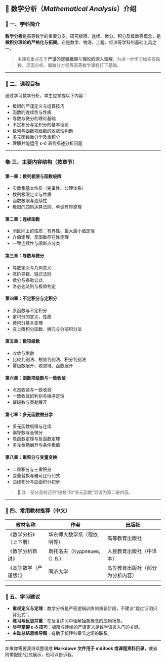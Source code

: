 
## 📘 数学分析（*Mathematical Analysis*）介绍

### 🧭 一、学科简介

**数学分析**是高等数学的重要分支，研究极限、连续、微分、积分及级数等概念，是**微积分理论的严格化与拓展**。它是数学、物理、工程、经济等学科的基础工具之一。

> 本课程重点在于**严谨的逻辑推理**与**理论的深入理解**，为进一步学习如实变函数、泛函分析、偏微分方程等高等数学课程打下基础。

---

### 🎯 二、课程目标

通过学习数学分析，学生应掌握以下内容：

* 极限的严谨定义与运算技巧
* 函数的连续性与性质
* 导数与微分的理论基础
* 不定积分与定积分的基本理论
* 数列与函数项级数的收敛性判断
* 多元函数微分学及重积分
* 理解并能运用 ε-δ 语言描述分析问题

---

### 📚 三、主要内容结构（按章节）

#### 第一章：**数列极限与函数极限**

* 实数集基本性质（完备性、公理体系）
* 数列极限定义与性质
* 函数极限与连续性
* 极限的四则运算法则、单调有界原理

#### 第二章：**连续函数**

* 闭区间上的性质：有界性、最大最小值定理
* 介值定理、反函数存在性定理
* 一致连续性与间断点分类

#### 第三章：**导数与微分**

* 导数定义与几何意义
* 高阶导数、链式法则
* 微分与泰勒公式
* 洛必达法则与极值判定

#### 第四章：**不定积分与定积分**

* 原函数与不定积分
* 定积分的定义、性质
* 微积分基本定理
* 变上限积分函数、换元与分部积分法

#### 第五章：**数项级数**

* 收敛与发散
* 比较判别法、根值判别法、积分判别法
* 幂级数展开、收敛域、函数展开

#### 第六章：**函数项级数与一致收敛**

* 点态收敛与一致收敛
* 一致收敛的判别与换序定理
* 幂级数与泰勒展开

#### 第七章：**多元函数微分学**

* 多元函数极限与连续
* 偏导数与全微分
* 隐函数定理与反函数定理
* 多元泰勒展开与条件极值

#### 第八章：**重积分与变量变换**

* 二重积分与三重积分
* 变量替换与雅可比行列式
* 曲线积分与曲面积分初步

> 📌 注：部分高校还将“级数”和“多元函数”另设为第二册内容。

---

### 📖 四、常用教材推荐（中文）

| 教材名称        | 作者                     | 出版社              |
| ----------- | ---------------------- | ---------------- |
| 《数学分析》（上下册） | 华东师大数学系（程依明等）          | 高等教育出版社          |
| 《数学分析新讲》    | 斯托洛夫（Кудрявцев, С. В.） | 人民教育出版社（中译本）     |
| 《高等数学（严谨版）》 | 同济大学                   | 高等教育出版社（部分为分析内容） |

---

### 🧠 五、学习建议

* **重视定义与定理**：数学分析是严密逻辑训练的重要阶段，不建议“跳过证明只背公式”。
* **练习与反思并重**：在反复练习中理解抽象概念的应用场景。
* **尽早掌握 ε-δ 技巧**：极限与连续的严谨定义是数学语言入门的关键。
* **主动总结思维导图**：有助于梳理各章节之间的联系。

---

如果你需要我继续整理成 **Markdown 文件用于 mdBook 或课程资料目录**，或者附带配图/公式展示，也可以告诉我。
